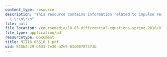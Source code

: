 ```yaml
---
content_type: resource
description: "This resource contains information related to impulse response and convolution.\
  \ \r\n\r\n"
file: null
file_location: /coursemedia/18-03-differential-equations-spring-2010/818b2c29b6337e30a2e963d00787373b_MIT18_03S10_i.pdf
file_type: application/pdf
resourcetype: Document
title: MIT18_03S10_i.pdf
uid: 818b2c29-b633-7e30-a2e9-63d00787373b
---
```

